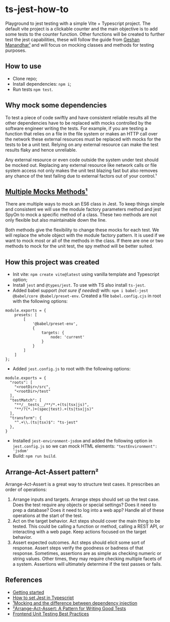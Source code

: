 # ts-jest-how-to
Playground to jest testing with a simple Vite + Typescript project. The default vite project is a clickable counter and the main objective is to add some tests to the counter function. Other functions will be created to further test the jest capabilities, these will follow the guide from [Geshan Manandhar¹](https://github.com/leonardofmed/ts-jest-how-to#references) and will focus on mocking classes and methods for testing purposes.

## How to use
- Clone repo;
- Install dependencies: `npm i`;
- Run tests `npm test`.

## Why mock some dependencies
To test a piece of code swiftly and have consistent reliable results all the other dependencies have to be replaced with mocks controlled by the software engineer writing the tests. For example, if you are testing a function that relies on a file in the file system or makes an HTTP call over the network these external resources must be replaced with mocks for the tests to be a unit test. Relying on any external resource can make the test results flaky and hence unreliable.

Any external resource or even code outside the system under test should be mocked out. Replacing any external resource like network calls or file system access not only makes the unit test blazing fast but also removes any chance of the test failing due to external factors out of your control.¹

## [Multiple Mocks Methods¹](https://github.com/leonardofmed/ts-jest-how-to#references)
There are multiple ways to mock an ES6 class in Jest. To keep things simple and consistent we will use the module factory parameters method and jest SpyOn to mock a specific method of a class. These two methods are not only flexible but also maintainable down the line.

Both methods give the flexibility to change these mocks for each test. We will replace the whole object with the module factory pattern. It is used if we want to mock most or all of the methods in the class. If there are one or two methods to mock for the unit test, the spy method will be better suited.

## How this project was created
- Init vite: `npm create vite@latest` using vanilla template and Typescript option;
- Install `jest` and `@types/jest`. To use with TS also install `ts-jest`.
- Added babel support *(not sure if needed)* with: `npm i babel-jest @babel/core @babel/preset-env`. Created a file `babel.config.cjs` in root with the following options:
```
module.exports = {
    presets: [
        [
            '@babel/preset-env',
            {
                targets: {
                    node: 'current'
                }
            }
        ]
    ]
};
```
- Added `jest.config.js` to root with the following options:
```
module.exports = {
  "roots": [
    "<rootDir>/src",
    "<rootDir>/test"
  ],
  "testMatch": [
    "**/__tests__/**/*.+(ts|tsx|js)",
    "**/?(*.)+(spec|test).+(ts|tsx|js)"
  ],
  "transform": {
    "^.+\\.(ts|tsx)$": "ts-jest"
  },
}
```
- Installed `jest-environment-jsdom` and added the following option in `jest.config.js` so we can mock HTML elements: `"testEnvironment": 'jsdom'`
- Build: `npm run build`.

## Arrange-Act-Assert pattern²
Arrange-Act-Assert is a great way to structure test cases. It prescribes an order of operations:

1. Arrange inputs and targets. Arrange steps should set up the test case. Does the test require any objects or special settings? Does it need to prep a database? Does it need to log into a web app? Handle all of these operations at the start of the test.
2. Act on the target behavior. Act steps should cover the main thing to be tested. This could be calling a function or method, calling a REST API, or interacting with a web page. Keep actions focused on the target behavior.
3. Assert expected outcomes. Act steps should elicit some sort of response. Assert steps verify the goodness or badness of that response. Sometimes, assertions are as simple as checking numeric or string values. Other times, they may require checking multiple facets of a system. Assertions will ultimately determine if the test passes or fails.

## References
- [Getting started](https://jestjs.io/docs/getting-started)
- [How to set Jest in Typescript](https://basarat.gitbook.io/typescript/intro-1/jest)
- [¹Mocking and the difference between dependency injection](https://meticulous.ai/blog/mocking-a-javascript-class-with-jest-two-ways-to-make-it-easier/)
- [²Arrange-Act-Assert: A Pattern for Writing Good Tests](https://automationpanda.com/2020/07/07/arrange-act-assert-a-pattern-for-writing-good-tests/)
- [Frontend Unit Testing Best Practices](https://meticulous.ai/blog/frontend-unit-testing-best-practices/)